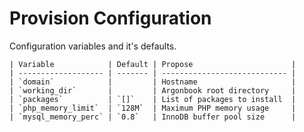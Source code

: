 # Provision Configuration

Configuration variables and it's defaults.

    | Variable            | Default | Propose                      |
    | ------------------- | ------- | ---------------------------- |
    | `domain`            |         | Hostname                     |
    | `working_dir`       |         | Argonbook root directory     |
    | `packages`          | `[]`    | List of packages to install  |
    | `php_memory_limit`  | `128M`  | Maximum PHP memory usage     |
    | `mysql_memory_perc` | `0.8`   | InnoDB buffer pool size      |
